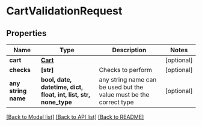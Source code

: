 # CartValidationRequest


## Properties
Name | Type | Description | Notes
------------ | ------------- | ------------- | -------------
**cart** | [**Cart**](Cart.md) |  | [optional] 
**checks** | **[str]** | Checks to perform | [optional] 
**any string name** | **bool, date, datetime, dict, float, int, list, str, none_type** | any string name can be used but the value must be the correct type | [optional]

[[Back to Model list]](../README.md#documentation-for-models) [[Back to API list]](../README.md#documentation-for-api-endpoints) [[Back to README]](../README.md)


